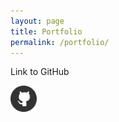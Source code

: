 ```yaml
---
layout: page
title: Portfolio
permalink: /portfolio/
---
```


<p>Link to GitHub</p>
<a href="https://github.com/martinezfran63">
  <img src="/images/github.png" alt="Github" style="width:42px;height:42px;border:0">
</a>
